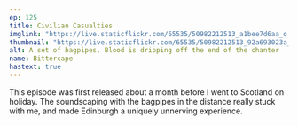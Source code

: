 ```yaml
---
ep: 125
title: Civilian Casualties
imglink: "https://live.staticflickr.com/65535/50982212513_a1bee7d6aa_o.jpg"
thumbnail: "https://live.staticflickr.com/65535/50982212513_92a693023a_q.jpg"
alt: A set of bagpipes. Blood is dripping off the end of the chanter
name: Bittercape
hastext: true
---
```

This episode was first released about a month before I went to Scotland on holiday. The soundscaping with the bagpipes in the distance really stuck with me, and made Edinburgh a uniquely unnerving experience.